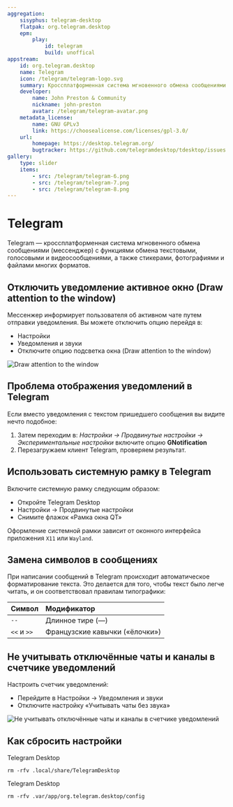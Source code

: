 ```yaml
---
aggregation:
    sisyphus: telegram-desktop
    flatpak: org.telegram.desktop
    epm:
        play:
            id: telegram
            build: unoffical
appstream:
    id: org.telegram.desktop
    name: Telegram
    icon: /telegram/telegram-logo.svg
    summary: Кроссплатформенная система мгновенного обмена сообщениями
    developer:
        name: John Preston & Community
        nickname: john-preston
        avatar: /telegram/telegram-avatar.png
    metadata_license:
        name: GNU GPLv3
        link: https://choosealicense.com/licenses/gpl-3.0/
    url:
        homepage: https://desktop.telegram.org/
        bugtracker: https://github.com/telegramdesktop/tdesktop/issues
gallery:
    type: slider
    items:
        - src: /telegram/telegram-6.png
        - src: /telegram/telegram-7.png
        - src: /telegram/telegram-8.png
---
```




# Telegram

Telegram — кроссплатформенная система мгновенного обмена сообщениями (мессенджер) с функциями обмена текстовыми, голосовыми и видеосообщениями, а также стикерами, фотографиями и файлами многих форматов.

<!--@include: @apps/_parts/install/content-repo.md-->
<!--@include: @apps/_parts/install/content-flatpak.md-->
<!--@include: @apps/_parts/install/content-epm-play.md-->

## Отключить уведомление активное окно (Draw attention to the window)

Мессенжер информирует пользователя об активном чате путем отправки уведомления. Вы можете отключить опцию перейдя в:

- Настройки
- Уведомления и звуки
- Отключите опцию подсветка окна (Draw attention to the window)

![Draw attention to the window](/telegram/telegram_1.png)

## Проблема отображения уведомлений в Telegram

Если вместо уведомления с текстом пришедшего сообщения вы видите нечто подобное:

1. Затем переходим в: *Настройки -> Продвинутые настройки -> Экспериментальные настройки* включите опцию **GNotification**
2. Перезагружаем клиент Telegram, проверяем результат.

## Использовать системную рамку в Telegram

Включите системную рамку следующим образом:

- Откройте Telegram Desktop
- Настройки -> Продвинутые настройки
- Cнимите флажок «Рамка окна QT»

<AGWGallery />

Оформление системной рамки зависит от оконного интерфейса приложения `X11` или `Wayland`.

## Замена символов в сообщениях

При написании сообщений в Telegram происходит автоматическое форматирование текста. Это делается для того, чтобы текст было легче читать, и он соответствовал правилам типографики:

| Символ              | Модификатор                 | 
|:--------------------|:-------------------------------|
|`--`                 | Длинное тире (—)               |
|`<<` и `>>`          | Французские кавычки («ёлочки») |

## Не учитывать отключённые чаты и каналы в счетчике уведомлений

Настроить счетчик уведомлений:

- Перейдите в Настройки -> Уведомления и звуки
- Отключите настройку «Учитывать чаты без звука»

![Не учитывать отключённые чаты и каналы в счетчике уведомлений](/telegram/telegram-9.png)

## Как сбросить настройки

Telegram Desktop <Badge type="warning" text="Sisyphus" />

```shell
rm -rfv .local/share/TelegramDesktop
```

Telegram Desktop <Badge type="tip" text="Flatpak" />

```shell
rm -rfv .var/app/org.telegram.desktop/config
```
